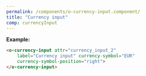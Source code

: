 ```yaml
---
permalink: /components/o-currency-input.component/
title: "Currency input"
comp: currencyInput
---
```

 
**Example:**

```html
<o-currency-input attr="currency_input_2" 
    label="Currency input" currency-symbol="EUR" 
    currency-symbol-position="right">
</o-currency-input>
``` 
